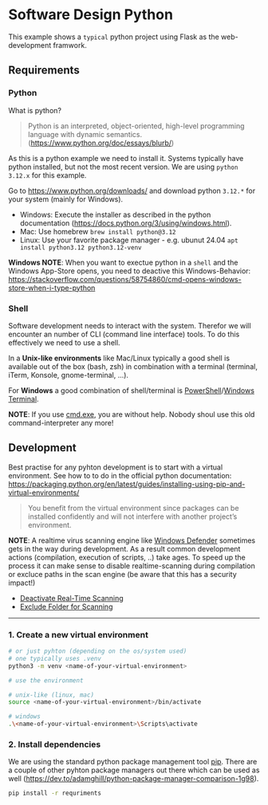 # Software Design Python
This example shows a `typical` python project using Flask as the web-development framwork.

## Requirements

### Python
What is python?
> Python is an interpreted, object-oriented, high-level programming language with dynamic semantics. 
(https://www.python.org/doc/essays/blurb/)

As this is a python example we need to install it. Systems typically have python installed, but not the most recent version. We are using `python 3.12.x` for this example.

Go to https://www.python.org/downloads/ and download python `3.12.*` for your system (mainly for Windows).

* Windows: Execute the installer as described in the python documentation (https://docs.python.org/3/using/windows.html).
* Mac: Use homebrew `brew install python@3.12`
* Linux: Use your favorite package manager - e.g. ubunut 24.04 `apt install python3.12 python3.12-venv`

**Windows NOTE**:  When you want to exectue python in a `shell` and the Windows App-Store opens, you need to deactive this Windows-Behavior: https://stackoverflow.com/questions/58754860/cmd-opens-windows-store-when-i-type-python

### Shell
Software development needs to interact with the system. Therefor we will encounter an number of CLI (command line interface) tools. To do this effectively we need to use a shell.

In a **Unix-like environments** like Mac/Linux typically a good shell is available out of the box (bash, zsh) in combination with a terminal (terminal, iTerm, Konsole, gnome-terminal, ...). 

For **Windows** a good combination of shell/terminal is [PowerShell](https://github.com/PowerShell/PowerShell)/[Windows Terminal](https://learn.microsoft.com/en-us/windows/terminal/). 

**NOTE**: If you use [cmd.exe](https://en.wikipedia.org/wiki/Cmd.exe), you are without help. Nobody shoul use this old command-interpreter any more!

## Development
Best practise for any pyhton development is to start with a virtual environment. See how to to do in the official python documentation: https://packaging.python.org/en/latest/guides/installing-using-pip-and-virtual-environments/

> You benefit from the virtual environment since packages can be installed confidently and will not interfere with another project’s environment.

**NOTE**: A realtime virus scanning engine like [Windows Defender](https://www.microsoft.com/en-us/windows/comprehensive-security?r=1) sometimes gets in the way during development. As a result common development actions (compilation, execution of scripts, ..) take ages. To speed up the process it can make sense to disable realtime-scanning during compilation or excluce paths in the scan engine (be aware that this has a security impact!)

- [Deactivate Real-Time Scanning](https://support.microsoft.com/en-us/windows/turn-off-defender-antivirus-protection-in-windows-security-99e6004f-c54c-8509-773c-a4d776b77960)
- [Exclude Folder for Scanning](https://support.microsoft.com/en-us/windows/add-an-exclusion-to-windows-security-811816c0-4dfd-af4a-47e4-c301afe13b26)

<hr/>

### 1. Create a new virtual environment

```bash
# or just pyhton (depending on the os/system used)
# one typically uses .venv
python3 -m venv <name-of-your-virtual-environment>

# use the environment

# unix-like (linux, mac)
source <name-of-your-virtual-environment>/bin/activate

# windows
.\<name-of-your-virtual-environment>\Scripts\activate
```

### 2. Install dependencies
We are using the standard python package management tool [pip](https://packaging.python.org/en/latest/guides/tool-recommendations/#installing-packages). There are a couple of other pyhton package managers out there which can be used as well (https://dev.to/adamghill/python-package-manager-comparison-1g98).

```bash
pip install -r requriments
```


